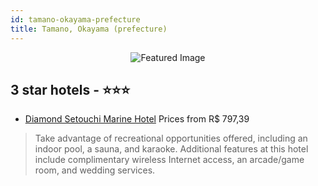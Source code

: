 ```yaml
---
id: tamano-okayama-prefecture
title: Tamano, Okayama (prefecture)
---
```


<center><img src="https://i.travelapi.com/hotels/4000000/3990000/3988100/3988100/635177e5_b.jpg" alt="Featured Image" /></center>


##  3 star hotels - ⭐️⭐️⭐️

-    [Diamond Setouchi Marine Hotel](https://us.hurb.com/hotels/tamano/diamond-setouchi-marine-hotel-JNP-JP092766?cmp=18055) Prices from R$ 797,39
   > Take advantage of recreational opportunities offered, including an indoor pool, a sauna, and karaoke. Additional features at this hotel include complimentary wireless Internet access, an arcade/game room, and wedding services.
